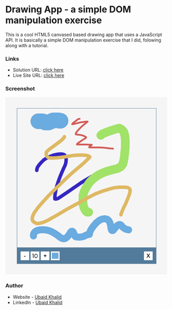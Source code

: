 # Drawing App - a simple DOM manipulation exercise

This is a cool HTML5 canvased based drawing app that uses a JavaScript API. It is basically a simple DOM manipulation exercise that I did, folowing along with a tutorial.

### Links

- Solution URL: [click here](https://github.com/climaco-sarmiento/drawing-app)
- Live Site URL: [click here](https://climaco-sarmiento.github.io/drawing-app/)

### Screenshot

![my screenshot](./images/Screenshot.png)

### Author

- Website - [Ubaid Khalid](https://www.ubaidkhalid.dev)
- LinkedIn - [Ubaid Khalid](https://www.linkedin.com/in/ubaid-khalid-dev/)
